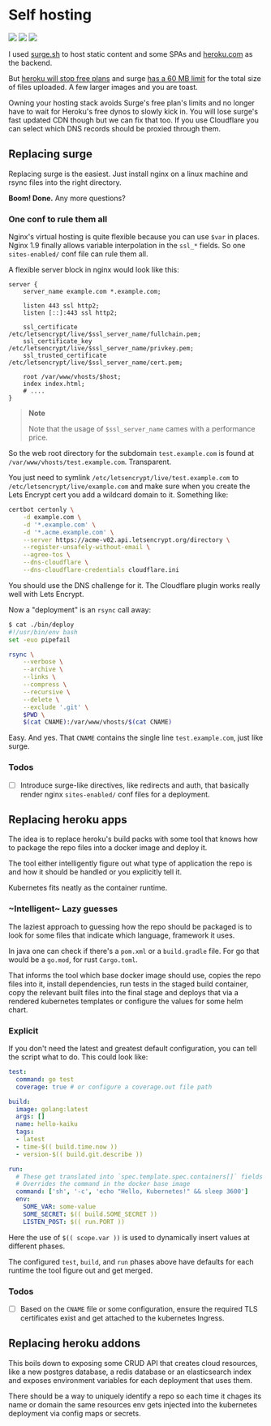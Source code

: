 <!-- hidden-no -->
<!-- tags: shell, linux, kubernetes -->

# Self hosting

<!-- START TAGS -->
[<img src="https://img.shields.io/badge/Tag-shell-brightgreen">](/tags/shell)
[<img src="https://img.shields.io/badge/Tag-linux-brightgreen">](/tags/linux)
[<img src="https://img.shields.io/badge/Tag-kubernetes-brightgreen">](/tags/kubernetes)
<!-- END TAGS -->

I used [surge.sh](https://surge.sh/) to host static content and some
SPAs and [heroku.com](https://www.heroku.com/) as the backend.

But [heroku will stop free plans](https://blog.heroku.com/next-chapter)
and surge [has a 60 MB limit](https://surge.sh) for the total
size of files uploaded. A few larger images and you are toast.

Owning your hosting stack avoids Surge's free plan's limits and no
longer have to wait for Heroku's free dynos to slowly kick in. You will
lose surge's fast updated CDN though but we can fix that too. If you
use Cloudflare you can select which DNS records should be proxied
through them.


## Replacing surge


Replacing surge is the easiest. Just install nginx on a linux machine
and rsync files into the right directory.

**Boom! Done.** Any more questions?


### One conf to rule them all

Nginx's virtual hosting is quite flexible because you can use `$var`
in places. Nginx 1.9 finally allows variable interpolation in the
`ssl_*` fields. So one `sites-enabled/` conf file can rule them all.

A flexible server block in nginx would look like this:

```
server {
    server_name example.com *.example.com;

    listen 443 ssl http2;
    listen [::]:443 ssl http2;

    ssl_certificate          /etc/letsencrypt/live/$ssl_server_name/fullchain.pem;
    ssl_certificate_key      /etc/letsencrypt/live/$ssl_server_name/privkey.pem;
    ssl_trusted_certificate  /etc/letsencrypt/live/$ssl_server_name/cert.pem;

    root /var/www/vhosts/$host;
    index index.html;
    # ....
}
```

> **Note**
>
> Note that the usage of `$ssl_server_name` cames with a performance
> price.

So the web root directory for the subdomain `test.example.com` is
found at `/var/www/vhosts/test.example.com`. Transparent.

You just need to symlink `/etc/letsencrypt/live/test.example.com`
to `/etc/letsencrypt/live/example.com` and make sure when you create
the Lets Encrypt cert you add a wildcard domain to it. Something like:

```bash
certbot certonly \
    -d example.com \
    -d '*.example.com' \
    -d '*.acme.example.com' \
    --server https://acme-v02.api.letsencrypt.org/directory \
    --register-unsafely-without-email \
    --agree-tos \
    --dns-cloudflare \
    --dns-cloudflare-credentials cloudflare.ini
```

You should use the DNS challenge for it. The Cloudflare plugin works
really well with Lets Encrypt.

Now a "deployment" is an `rsync` call away:

```bash
$ cat ./bin/deploy
#!/usr/bin/env bash
set -euo pipefail

rsync \
    --verbose \
    --archive \
    --links \
    --compress \
    --recursive \
    --delete \
    --exclude '.git' \
    $PWD \
    $(cat CNAME):/var/www/vhosts/$(cat CNAME)
```

Easy. And yes. That `CNAME` contains the single line `test.example.com`,
just like surge.


### Todos

- [ ] Introduce surge-like directives, like redirects and auth, that
      basically render nginx `sites-enabled/` conf files for a
      deployment.


## Replacing heroku apps

The idea is to replace heroku's build packs with some tool that knows
how to package the repo files into a docker image and deploy it.

The tool either intelligently figure out what type of application the
repo is and how it should be handled or you explicitly tell it.

Kubernetes fits neatly as the container runtime.


### ~Intelligent~ Lazy guesses

The laziest approach to guessing how the repo should be packaged is to
look for some files that indicate which language, framework it uses.

In java one can check if there's a `pom.xml` or a `build.gradle` file.
For go that would be a `go.mod`, for rust `Cargo.toml`.

That informs the tool which base docker image should use, copies the
repo files into it, install dependencies, run tests in the staged
build container, copy the relevant built files into the final stage
and deploys that via a rendered kubernetes templates or configure the
values for some helm chart.


### Explicit

If you don't need the latest and greatest default configuration, you
can tell the script what to do. This could look like:

```yaml
test:
  command: go test
  coverage: true # or configure a coverage.out file path

build:
  image: golang:latest
  args: []
  name: hello-kaiku
  tags:
  - latest
  - time-$(( build.time.now ))
  - version-$(( build.git.describe ))

run:
  # These get translated into `spec.template.spec.containers[]` fields
  # Overrides the command in the docker base image
  command: ['sh', '-c', 'echo "Hello, Kubernetes!" && sleep 3600']
  env:
    SOME_VAR: some-value
    SOME_SECRET: $(( build.SOME_SECRET ))
    LISTEN_POST: $(( run.PORT ))
```

Here the use of `$(( scope.var ))` is used to dynamically insert values
at different phases.

The configured `test`, `build`, and `run` phases above have defaults
for each runtime the tool figure out and get merged.


### Todos

- [ ] Based on the `CNAME` file or some configuration, ensure the
      required TLS certificates exist and get attached to the
      kubernetes Ingress.


## Replacing heroku addons

This boils down to exposing some CRUD API that creates cloud resources,
like a new postgres database, a redis database or an elasticsearch
index and exposes environment variables for each deployment that uses
them.

There should be a way to uniquely identify a repo so each time it
chages its name or domain the same resources env gets injected into
the kubernetes deployment via config maps or secrets.















<!-- START FOOTER -->
<script src="https://www.gstatic.com/firebasejs/8.10.0/firebase-app.js"></script>
<script src="https://www.gstatic.com/firebasejs/8.10.0/firebase-database.js"></script>

<script src="https://jpedro.github.io/js/v1/data.js"></script>
<script src="https://jpedro.github.io/js/v1/comments.js"></script>
<script defer>Comments.mount(document.body.children[0]);</script>
<!-- END FOOTER -->














